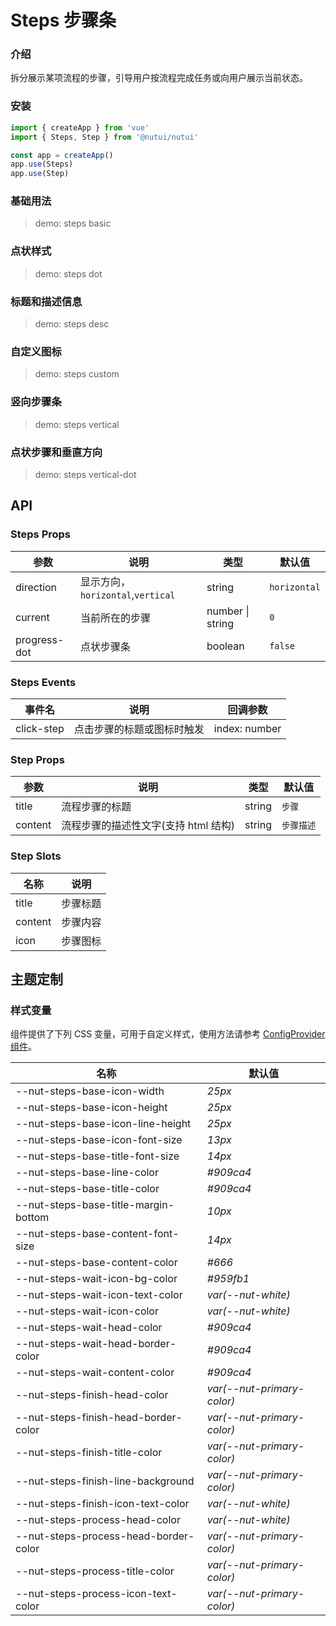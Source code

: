 # Steps 步骤条

### 介绍

拆分展示某项流程的步骤，引导用户按流程完成任务或向用户展示当前状态。

### 安装

```js
import { createApp } from 'vue'
import { Steps, Step } from '@nutui/nutui'

const app = createApp()
app.use(Steps)
app.use(Step)
```

### 基础用法

> demo: steps basic

### 点状样式

> demo: steps dot

### 标题和描述信息

> demo: steps desc

### 自定义图标

> demo: steps custom

### 竖向步骤条

> demo: steps vertical

### 点状步骤和垂直方向

> demo: steps vertical-dot

## API

### Steps Props

| 参数 | 说明 | 类型 | 默认值 |
| --- | --- | --- | --- |
| direction | 显示方向，`horizontal`,`vertical` | string | `horizontal` |
| current | 当前所在的步骤 | number \| string | `0` |
| progress-dot | 点状步骤条 | boolean | `false` |

### Steps Events

| 事件名 | 说明 | 回调参数 |
| --- | --- | --- |
| click-step | 点击步骤的标题或图标时触发 | index: number |

### Step Props

| 参数 | 说明 | 类型 | 默认值 |
| --- | --- | --- | --- |
| title | 流程步骤的标题 | string | `步骤` |
| content | 流程步骤的描述性文字(支持 html 结构) | string | `步骤描述` |

### Step Slots

| 名称 | 说明 |
| --- | --- |
| title | 步骤标题 |
| content | 步骤内容 |
| icon | 步骤图标 |

## 主题定制

### 样式变量

组件提供了下列 CSS 变量，可用于自定义样式，使用方法请参考 [ConfigProvider 组件](#/zh-CN/component/configprovider)。

| 名称 | 默认值 |
| --- | --- |
| --nut-steps-base-icon-width | _25px_ |
| --nut-steps-base-icon-height | _25px_ |
| --nut-steps-base-icon-line-height | _25px_ |
| --nut-steps-base-icon-font-size | _13px_ |
| --nut-steps-base-title-font-size | _14px_ |
| --nut-steps-base-line-color | _#909ca4_ |
| --nut-steps-base-title-color | _#909ca4_ |
| --nut-steps-base-title-margin-bottom | _10px_ |
| --nut-steps-base-content-font-size | _14px_ |
| --nut-steps-base-content-color | _#666_ |
| --nut-steps-wait-icon-bg-color | _#959fb1_ |
| --nut-steps-wait-icon-text-color | _var(--nut-white)_ |
| --nut-steps-wait-icon-color | _var(--nut-white)_ |
| --nut-steps-wait-head-color | _#909ca4_ |
| --nut-steps-wait-head-border-color | _#909ca4_ |
| --nut-steps-wait-content-color | _#909ca4_ |
| --nut-steps-finish-head-color | _var(--nut-primary-color)_ |
| --nut-steps-finish-head-border-color | _var(--nut-primary-color)_ |
| --nut-steps-finish-title-color | _var(--nut-primary-color)_ |
| --nut-steps-finish-line-background | _var(--nut-primary-color)_ |
| --nut-steps-finish-icon-text-color | _var(--nut-white)_ |
| --nut-steps-process-head-color | _var(--nut-white)_ |
| --nut-steps-process-head-border-color | _var(--nut-primary-color)_ |
| --nut-steps-process-title-color | _var(--nut-primary-color)_ |
| --nut-steps-process-icon-text-color | _var(--nut-primary-color)_ |
